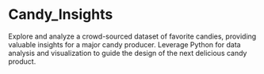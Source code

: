 # Candy_Insights
 Explore and analyze a crowd-sourced dataset of favorite candies, providing valuable insights for a major candy producer. Leverage Python for data analysis and visualization to guide the design of the next delicious candy product.
